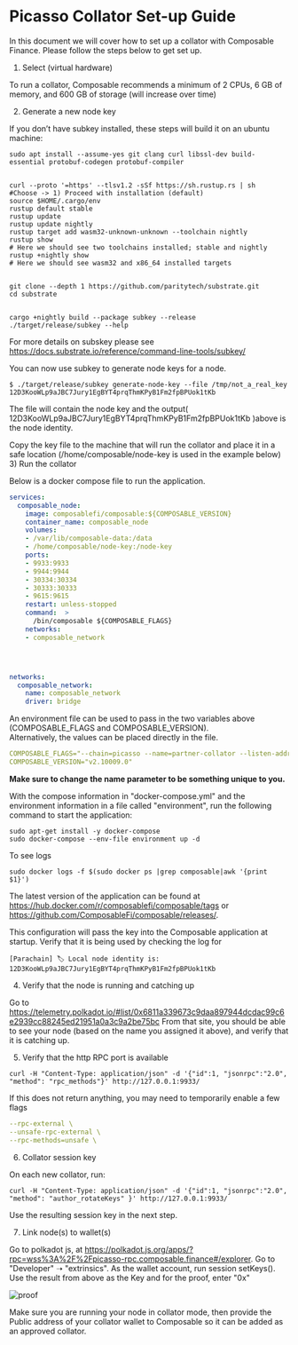 # Picasso Collator Set-up Guide

In this document we will cover how to set up a collator with Composable Finance.
Please follow the steps below to get set up.

1) Select (virtual hardware)

To run a collator, Composable recommends a minimum of 2 CPUs, 6 GB of memory, 
and 600 GB of storage (will increase over time)

2) Generate a new node key

If you don’t have subkey installed, these steps will build it on an ubuntu machine:
```shell
sudo apt install --assume-yes git clang curl libssl-dev build-essential protobuf-codegen protobuf-compiler 


curl --proto '=https' --tlsv1.2 -sSf https://sh.rustup.rs | sh
#Choose -> 1) Proceed with installation (default)
source $HOME/.cargo/env
rustup default stable
rustup update
rustup update nightly
rustup target add wasm32-unknown-unknown --toolchain nightly
rustup show
# Here we should see two toolchains installed; stable and nightly
rustup +nightly show
# Here we should see wasm32 and x86_64 installed targets


git clone --depth 1 https://github.com/paritytech/substrate.git
cd substrate


cargo +nightly build --package subkey --release
./target/release/subkey --help
```

For more details on subskey please see https://docs.substrate.io/reference/command-line-tools/subkey/

You can now use subkey to generate node keys for a node.
```shell
$ ./target/release/subkey generate-node-key --file /tmp/not_a_real_key
12D3KooWLp9aJBC7Jury1EgBYT4prqThmKPyB1Fm2fpBPUok1tKb
```
The file will contain the node key and the output( 
12D3KooWLp9aJBC7Jury1EgBYT4prqThmKPyB1Fm2fpBPUok1tKb
)above is the node identity.

Copy the key file to the machine that will run the collator and place it in a safe location 
(/home/composable/node-key is used in the example below)
3) Run the collator

Below is a docker compose file to run the application.
```yaml
services:
  composable_node:
    image: composablefi/composable:${COMPOSABLE_VERSION}
    container_name: composable_node
    volumes:
    - /var/lib/composable-data:/data
    - /home/composable/node-key:/node-key
    ports:
    - 9933:9933
    - 9944:9944
    - 30334:30334
    - 30333:30333
    - 9615:9615
    restart: unless-stopped
    command:  >
      /bin/composable ${COMPOSABLE_FLAGS}
    networks:
    - composable_network




networks:
  composable_network:
    name: composable_network
    driver: bridge
```
An environment file can be used to pass in the two variables above (COMPOSABLE_FLAGS and COMPOSABLE_VERSION).  
Alternatively, the values can be placed directly in the file.
```yaml
COMPOSABLE_FLAGS="--chain=picasso --name=partner-collator --listen-addr=/ip4/0.0.0.0/tcp/30334 --prometheus-external --prometheus-port 9615 --base-path /data --execution=wasm --collator --pruning=archive --node-key-file=/node-key -- --execution=wasm --listen-addr=/ip4/0.0.0.0/tcp/30333 "
COMPOSABLE_VERSION="v2.10009.0"
```
**Make sure to change the name parameter to be something unique to you.**

With the compose information in "docker-compose.yml" and the environment information in a file called "environment",
run the following command to start the application:
```shell
sudo apt-get install -y docker-compose
sudo docker-compose --env-file environment up -d
```
To see logs

```shell
sudo docker logs -f $(sudo docker ps |grep composable|awk '{print $1}')
```
The latest version of the application can be found at  
https://hub.docker.com/r/composablefi/composable/tags or https://github.com/ComposableFi/composable/releases/.

This configuration will pass the key into the Composable application at startup. 
Verify that it is being used by checking the log for

```shell
[Parachain] 🏷 Local node identity is: 12D3KooWLp9aJBC7Jury1EgBYT4prqThmKPyB1Fm2fpBPUok1tKb
```

4) Verify that the node is running and catching up

Go to https://telemetry.polkadot.io/#list/0x6811a339673c9daa897944dcdac99c6e2939cc88245ed21951a0a3c9a2be75bc
From that site, you should be able to see your node (based on the name you assigned it above), and verify that it is catching up.

5) Verify that the http RPC port is available

```shell
curl -H "Content-Type: application/json" -d '{"id":1, "jsonrpc":"2.0", "method": "rpc_methods"}' http://127.0.0.1:9933/
```
If this does not return anything, you may need to temporarily enable a few flags

```yaml
--rpc-external \
--unsafe-rpc-external \
--rpc-methods=unsafe \
```

6) Collator session key

On each new collator, run:
```shell
curl -H "Content-Type: application/json" -d '{"id":1, "jsonrpc":"2.0", "method": "author_rotateKeys" }' http://127.0.0.1:9933/
```
Use the resulting session key in the next step.

7) Link node(s) to wallet(s)

Go to polkadot js, at https://polkadot.js.org/apps/?rpc=wss%3A%2F%2Fpicasso-rpc.composable.finance#/explorer. 
Go to "Developer" ➝ "extrinsics". As the wallet account, run session setKeys(). 
Use the result from above as the Key and for the proof, enter "0x"

![proof](./images-picasso-collator-setup/proof.png)

Make sure you are running your node in collator mode, then provide the Public address of your collator wallet to 
Composable so it can be added as an approved collator.